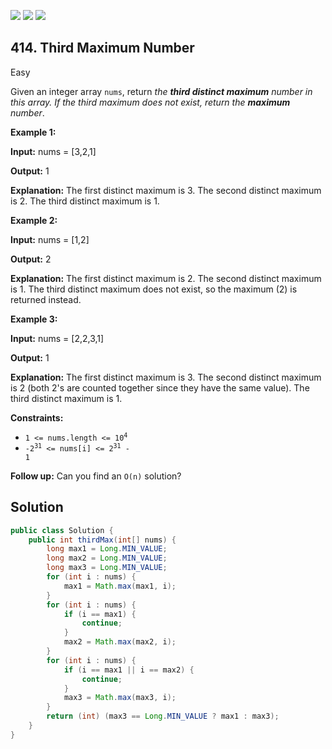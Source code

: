 [![](https://img.shields.io/github/stars/javadev/LeetCode-in-Java?label=Stars&style=flat-square)](https://github.com/javadev/LeetCode-in-Java)
[![](https://img.shields.io/github/forks/javadev/LeetCode-in-Java?label=Fork%20me%20on%20GitHub%20&style=flat-square)](https://github.com/javadev/LeetCode-in-Java/fork)
[![](https://img.shields.io/badge/-LeetCode%20in%20Kotlin-blue?style=flat-square)](https://github.com/javadev/LeetCode-in-Kotlin)

## 414\. Third Maximum Number

Easy

Given an integer array `nums`, return _the **third distinct maximum** number in this array. If the third maximum does not exist, return the **maximum** number_.

**Example 1:**

**Input:** nums = [3,2,1]

**Output:** 1

**Explanation:** The first distinct maximum is 3. The second distinct maximum is 2. The third distinct maximum is 1. 

**Example 2:**

**Input:** nums = [1,2]

**Output:** 2

**Explanation:** The first distinct maximum is 2. The second distinct maximum is 1. The third distinct maximum does not exist, so the maximum (2) is returned instead. 

**Example 3:**

**Input:** nums = [2,2,3,1]

**Output:** 1

**Explanation:** The first distinct maximum is 3. The second distinct maximum is 2 (both 2's are counted together since they have the same value). The third distinct maximum is 1. 

**Constraints:**

*   <code>1 <= nums.length <= 10<sup>4</sup></code>
*   <code>-2<sup>31</sup> <= nums[i] <= 2<sup>31</sup> - 1</code>

**Follow up:** Can you find an `O(n)` solution?

## Solution

```java
public class Solution {
    public int thirdMax(int[] nums) {
        long max1 = Long.MIN_VALUE;
        long max2 = Long.MIN_VALUE;
        long max3 = Long.MIN_VALUE;
        for (int i : nums) {
            max1 = Math.max(max1, i);
        }
        for (int i : nums) {
            if (i == max1) {
                continue;
            }
            max2 = Math.max(max2, i);
        }
        for (int i : nums) {
            if (i == max1 || i == max2) {
                continue;
            }
            max3 = Math.max(max3, i);
        }
        return (int) (max3 == Long.MIN_VALUE ? max1 : max3);
    }
}
```